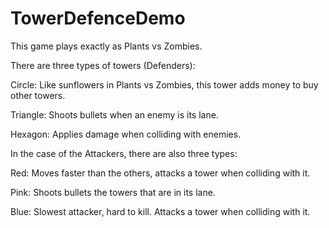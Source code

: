 # TowerDefenceDemo

This game plays exactly as Plants vs Zombies.

There are three types of towers (Defenders):

Circle: Like sunflowers in Plants vs Zombies, this tower adds money to buy other towers.

Triangle: Shoots bullets when an enemy is its lane.

Hexagon: Applies damage when colliding with enemies.


In the case of the Attackers, there are also three types:

Red: Moves faster than the others, attacks a tower when colliding with it.

Pink: Shoots bullets the towers that are in its lane.

Blue: Slowest attacker, hard to kill. Attacks a tower when colliding with it.

